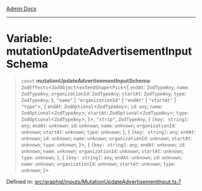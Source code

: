 [Admin Docs](/)

***

# Variable: mutationUpdateAdvertisementInputSchema

> `const` **mutationUpdateAdvertisementInputSchema**: `ZodEffects`\<`ZodObject`\<`extendShape`\<`Pick`\<\{ `endAt`: `ZodTypeAny`; `name`: `ZodTypeAny`; `organizationId`: `ZodTypeAny`; `startAt`: `ZodTypeAny`; `type`: `ZodTypeAny`; \}, `"name"` \| `"organizationId"` \| `"endAt"` \| `"startAt"` \| `"type"`\>, \{ `endAt`: `ZodOptional`\<`ZodTypeAny`\>; `id`: `any`; `name`: `ZodOptional`\<`ZodTypeAny`\>; `startAt`: `ZodOptional`\<`ZodTypeAny`\>; `type`: `ZodOptional`\<`ZodTypeAny`\>; \}\>, `"strip"`, `ZodTypeAny`, \{ `[key: string]`: `any`;  `endAt`: `unknown`; `id`: `unknown`; `name`: `unknown`; `organizationId`: `unknown`; `startAt`: `unknown`; `type`: `unknown`; \}, \{ `[key: string]`: `any`;  `endAt`: `unknown`; `id`: `unknown`; `name`: `unknown`; `organizationId`: `unknown`; `startAt`: `unknown`; `type`: `unknown`; \}\>, \{ `[key: string]`: `any`;  `endAt`: `unknown`; `id`: `unknown`; `name`: `unknown`; `organizationId`: `unknown`; `startAt`: `unknown`; `type`: `unknown`; \}, \{ `[key: string]`: `any`;  `endAt`: `unknown`; `id`: `unknown`; `name`: `unknown`; `organizationId`: `unknown`; `startAt`: `unknown`; `type`: `unknown`; \}\>

Defined in: [src/graphql/inputs/MutationUpdateAdvertisementInput.ts:7](https://github.com/PratapRathi/talawa-api/blob/8c6154f4daaa502448d207545feda14b4d146e99/src/graphql/inputs/MutationUpdateAdvertisementInput.ts#L7)
